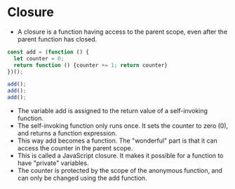 # Closure

- A closure is a function having access to the parent scope, even after the parent function has closed.

```javascript
const add = (function () {
  let counter = 0;
  return function () {counter += 1; return counter}
})();

add();
add();
add();
```

- The variable add is assigned to the return value of a self-invoking function. 
- The self-invoking function only runs once. It sets the counter to zero (0), and returns a function expression.
- This way add becomes a function. The "wonderful" part is that it can access the counter in the parent scope.
- This is called a JavaScript closure. It makes it possible for a function to have "private" variables.
- The counter is protected by the scope of the anonymous function, and can only be changed using the add function.
